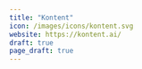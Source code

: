 ```yaml
---
title: "Kontent"
icon: /images/icons/kontent.svg
website: https://kontent.ai/
draft: true
page_draft: true
---
```

